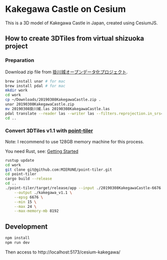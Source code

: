 # Kakegawa Castle on Cesium

This is a 3D model of Kakegawa Castle in Japan, created using CesiumJS.

## How to create 3DTiles from virtual shizuoka project

### Preparation

Download zip file from [掛川城オープンデータ化プロジェクト](https://www.geospatial.jp/ckan/dataset/kakegawacastle/resource/61d02b61-3a44-4a5b-b263-814c6aa23551).

```sh
brew install unar # for mac
brew install pdal # for mac
mkdir work
cd work
cp ~/Downloads/20190308KakegawaCastle.zip .
unar 20190308KakegawaCastle.zip
mv 20190308掛川城.las 20190308KakegawaCastle.las
pdal translate --reader las --writer las --filters.reprojection.in_srs=EPSG:2450 --filters.reprojection.out_srs=EPSG:6676 --writers.las.a_srs=EPSG:6676 20190308KakegawaCastle.las 20190308KakegawaCastle-6676.las filters.reprojection
cd ..
```

### Convert 3DTiles v1.1 with [point-tiler](https://github.com/MIERUNE/point-tiler)

Note: I recommend to use 128GB memory machine for this process.

You need Rust, see: [Getting Started](https://www.rust-lang.org/learn/get-started)

```sh
rustup update
cd work
git clone git@github.com:MIERUNE/point-tiler.git
cd point-tiler
cargo build --release
cd ..
./point-tiler/target/release/app --input ./20190308KakegawaCastle-6676.las \
    --output ./kakegawa_v1.1 \
    --epsg 6676 \
    --min 15 \
    --max 24 \
    --max-memory-mb 8192
```

## Development

```sh
npm install
npm run dev
```

Then access to http://localhost:5173/cesium-kakegawa/
